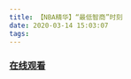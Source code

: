 ```yaml
---
title: 【NBA精华】“最低智商”时刻
date: 2020-03-14 15:03:07
tags:
---
```


### <a href="https://www.weibo.com/tv/v/Iyxw9Bap2?fid=1034:4482316425429020" target="_blank">在线观看</a>

